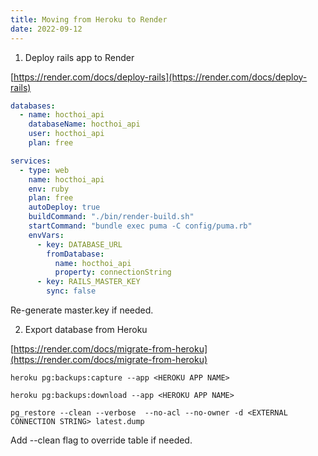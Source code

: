 ```yaml
---
title: Moving from Heroku to Render
date: 2022-09-12
---
```


1. Deploy rails app to Render

[https://render.com/docs/deploy-rails](https://render.com/docs/deploy-rails)

```yaml
databases:
  - name: hocthoi_api
    databaseName: hocthoi_api
    user: hocthoi_api
    plan: free

services:
  - type: web
    name: hocthoi_api
    env: ruby
    plan: free
    autoDeploy: true
    buildCommand: "./bin/render-build.sh"
    startCommand: "bundle exec puma -C config/puma.rb"
    envVars:
      - key: DATABASE_URL
        fromDatabase:
          name: hocthoi_api
          property: connectionString
      - key: RAILS_MASTER_KEY
        sync: false

```

Re-generate master.key if needed.

2. Export database from Heroku

[https://render.com/docs/migrate-from-heroku](https://render.com/docs/migrate-from-heroku)

```
heroku pg:backups:capture --app <HEROKU APP NAME>
```

```
heroku pg:backups:download --app <HEROKU APP NAME>
```

```
pg_restore --clean --verbose  --no-acl --no-owner -d <EXTERNAL CONNECTION STRING> latest.dump
```

Add --clean flag to override table if needed.
